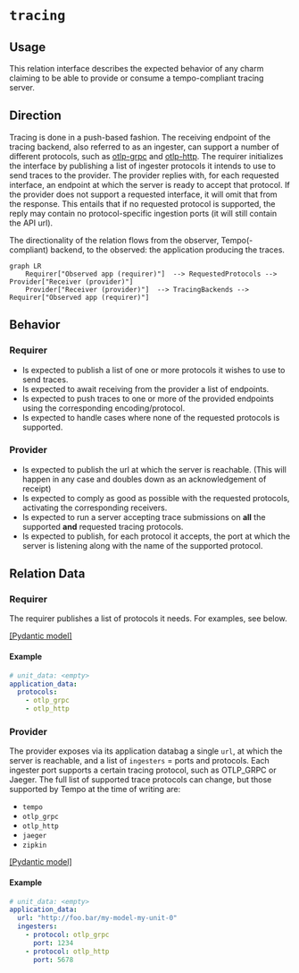 # `tracing`

## Usage

This relation interface describes the expected behavior of any charm claiming to be able to provide or consume a tempo-compliant tracing server.

## Direction

Tracing is done in a push-based fashion.
The receiving endpoint of the tracing backend, also referred to as an ingester, can support a number of different protocols, such as [otlp-grpc](https://github.com/open-telemetry/opentelemetry-specification/blob/main/specification/protocol/otlp.md#otlpgrpc) and [otlp-http](https://github.com/open-telemetry/opentelemetry-specification/blob/main/specification/protocol/otlp.md#otlphttp).
The requirer initializes the interface by publishing a list of ingester protocols it intends to use to send traces to the provider.
The provider replies with, for each requested interface, an endpoint at which the server is ready to accept that protocol. If the provider does not support a requested interface, it will omit that from the response. This entails that if no requested protocol is supported, the reply may contain no protocol-specific ingestion ports (it will still contain the API url).

The directionality of the relation flows from the observer, Tempo(-compliant) backend, to the observed: the application producing the traces.

```mermaid
graph LR
    Requirer["Observed app (requirer)"]  --> RequestedProtocols --> Provider["Receiver (provider)"]
    Provider["Receiver (provider)"]  --> TracingBackends --> Requirer["Observed app (requirer)"]
```

## Behavior
### Requirer

- Is expected to publish a list of one or more protocols it wishes to use to send traces.
- Is expected to await receiving from the provider a list of endpoints.
- Is expected to push traces to one or more of the provided endpoints using the corresponding encoding/protocol.
- Is expected to handle cases where none of the requested protocols is supported. 

### Provider

- Is expected to publish the url at which the server is reachable. (This will happen in any case and doubles down as an acknowledgement of receipt)
- Is expected to comply as good as possible with the requested protocols, activating the corresponding receivers.
- Is expected to run a server accepting trace submissions on **all** the supported **and** requested tracing protocols.
- Is expected to publish, for each protocol it accepts, the port at which the server is listening along with the name of the supported protocol.


## Relation Data

### Requirer

The requirer publishes a list of protocols it needs.
For examples, see below.

[\[Pydantic model\]](./schema.py)


#### Example
```yaml
# unit_data: <empty> 
application_data: 
  protocols: 
    - otlp_grpc
    - otlp_http
```


### Provider

The provider exposes via its application databag a single `url`, at which the server is reachable, and a list of `ingesters` = ports and protocols.
Each ingester port supports a certain tracing protocol, such as OTLP_GRPC or Jaeger. 
The full list of supported trace protocols can change, but those supported by Tempo at the time of writing are:

- `tempo`
- `otlp_grpc`
- `otlp_http`
- `jaeger`
- `zipkin`

[\[Pydantic model\]](./schema.py)


#### Example
```yaml
# unit_data: <empty> 
application_data: 
  url: "http://foo.bar/my-model-my-unit-0"
  ingesters: 
    - protocol: otlp_grpc
      port: 1234
    - protocol: otlp_http
      port: 5678
```
